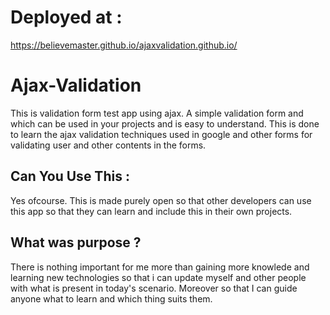 # Deployed at :
https://believemaster.github.io/ajaxvalidation.github.io/

# Ajax-Validation
This is validation form test app using ajax. A simple validation form and which can be used in your projects and is easy to understand.
This is done to learn the ajax validation techniques used in google and other forms for validating user and other contents in the forms.

## Can You Use This :
Yes ofcourse. This is made purely open so that other developers can use this app so that they can learn and include this in their own projects.

## What was purpose ?
There is nothing important for me more than gaining more knowlede and learning new technologies so that i can update myself and other people with what is present in today's scenario. Moreover so that I can guide anyone what to learn and which thing suits them.
